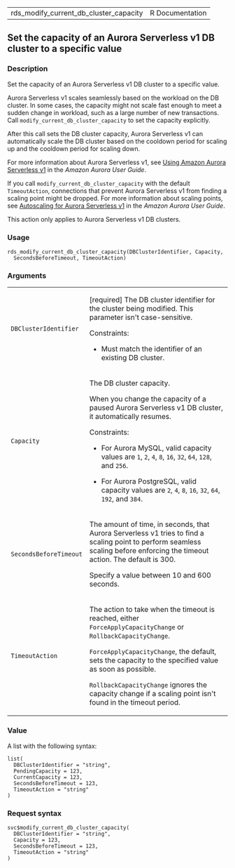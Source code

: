 <table style="width: 100%;">
<tbody>
<tr class="odd">
<td>rds_modify_current_db_cluster_capacity</td>
<td style="text-align: right;">R Documentation</td>
</tr>
</tbody>
</table>

## Set the capacity of an Aurora Serverless v1 DB cluster to a specific value

### Description

Set the capacity of an Aurora Serverless v1 DB cluster to a specific
value.

Aurora Serverless v1 scales seamlessly based on the workload on the DB
cluster. In some cases, the capacity might not scale fast enough to meet
a sudden change in workload, such as a large number of new transactions.
Call `modify_current_db_cluster_capacity` to set the capacity
explicitly.

After this call sets the DB cluster capacity, Aurora Serverless v1 can
automatically scale the DB cluster based on the cooldown period for
scaling up and the cooldown period for scaling down.

For more information about Aurora Serverless v1, see [Using Amazon
Aurora Serverless
v1](https://docs.aws.amazon.com/AmazonRDS/latest/AuroraUserGuide/aurora-serverless.html)
in the *Amazon Aurora User Guide*.

If you call `modify_current_db_cluster_capacity` with the default
`TimeoutAction`, connections that prevent Aurora Serverless v1 from
finding a scaling point might be dropped. For more information about
scaling points, see [Autoscaling for Aurora Serverless
v1](https://docs.aws.amazon.com/AmazonRDS/latest/AuroraUserGuide/#aurora-serverless.how-it-works.auto-scaling)
in the *Amazon Aurora User Guide*.

This action only applies to Aurora Serverless v1 DB clusters.

### Usage

    rds_modify_current_db_cluster_capacity(DBClusterIdentifier, Capacity,
      SecondsBeforeTimeout, TimeoutAction)

### Arguments

<table>
<colgroup>
<col style="width: 35%" />
<col style="width: 65%" />
</colgroup>
<tbody>
<tr class="odd">
<td><code
id="rds_modify_current_db_cluster_capacity_:_DBClusterIdentifier">DBClusterIdentifier</code></td>
<td><p>[required] The DB cluster identifier for the cluster being
modified. This parameter isn't case-sensitive.</p>
<p>Constraints:</p>
<ul>
<li><p>Must match the identifier of an existing DB cluster.</p></li>
</ul></td>
</tr>
<tr class="even">
<td><code
id="rds_modify_current_db_cluster_capacity_:_Capacity">Capacity</code></td>
<td><p>The DB cluster capacity.</p>
<p>When you change the capacity of a paused Aurora Serverless v1 DB
cluster, it automatically resumes.</p>
<p>Constraints:</p>
<ul>
<li><p>For Aurora MySQL, valid capacity values are <code>1</code>,
<code>2</code>, <code>4</code>, <code>8</code>, <code>16</code>,
<code>32</code>, <code>64</code>, <code>128</code>, and
<code>256</code>.</p></li>
<li><p>For Aurora PostgreSQL, valid capacity values are <code>2</code>,
<code>4</code>, <code>8</code>, <code>16</code>, <code>32</code>,
<code>64</code>, <code>192</code>, and <code>384</code>.</p></li>
</ul></td>
</tr>
<tr class="odd">
<td><code
id="rds_modify_current_db_cluster_capacity_:_SecondsBeforeTimeout">SecondsBeforeTimeout</code></td>
<td><p>The amount of time, in seconds, that Aurora Serverless v1 tries
to find a scaling point to perform seamless scaling before enforcing the
timeout action. The default is 300.</p>
<p>Specify a value between 10 and 600 seconds.</p></td>
</tr>
<tr class="even">
<td><code
id="rds_modify_current_db_cluster_capacity_:_TimeoutAction">TimeoutAction</code></td>
<td><p>The action to take when the timeout is reached, either
<code>ForceApplyCapacityChange</code> or
<code>RollbackCapacityChange</code>.</p>
<p><code>ForceApplyCapacityChange</code>, the default, sets the capacity
to the specified value as soon as possible.</p>
<p><code>RollbackCapacityChange</code> ignores the capacity change if a
scaling point isn't found in the timeout period.</p></td>
</tr>
</tbody>
</table>

### Value

A list with the following syntax:

    list(
      DBClusterIdentifier = "string",
      PendingCapacity = 123,
      CurrentCapacity = 123,
      SecondsBeforeTimeout = 123,
      TimeoutAction = "string"
    )

### Request syntax

    svc$modify_current_db_cluster_capacity(
      DBClusterIdentifier = "string",
      Capacity = 123,
      SecondsBeforeTimeout = 123,
      TimeoutAction = "string"
    )
